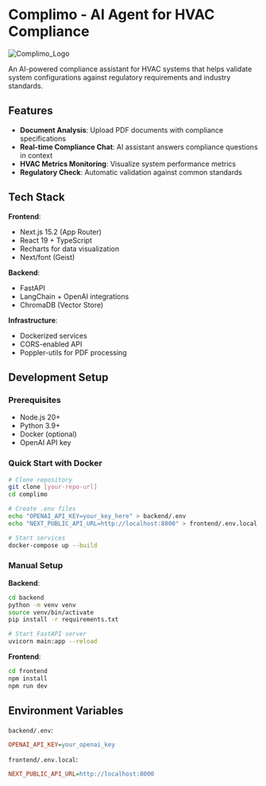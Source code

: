 # Complimo - AI Agent for HVAC Compliance

![Complimo_Logo](https://github.com/user-attachments/assets/7b7be200-a4e5-44cc-b4fc-bc5ae4d66be5)



An AI-powered compliance assistant for HVAC systems that helps validate system configurations against regulatory requirements and industry standards.

## Features

- **Document Analysis**: Upload PDF documents with compliance specifications
- **Real-time Compliance Chat**: AI assistant answers compliance questions in context
- **HVAC Metrics Monitoring**: Visualize system performance metrics
- **Regulatory Check**: Automatic validation against common standards

## Tech Stack

**Frontend**:
- Next.js 15.2 (App Router)
- React 19 + TypeScript
- Recharts for data visualization
- Next/font (Geist)

**Backend**:
- FastAPI
- LangChain + OpenAI integrations
- ChromaDB (Vector Store)

**Infrastructure**:
- Dockerized services
- CORS-enabled API
- Poppler-utils for PDF processing

## Development Setup

### Prerequisites
- Node.js 20+
- Python 3.9+
- Docker (optional)
- OpenAI API key

### Quick Start with Docker
```bash
# Clone repository
git clone [your-repo-url]
cd complimo

# Create .env files
echo "OPENAI_API_KEY=your_key_here" > backend/.env
echo "NEXT_PUBLIC_API_URL=http://localhost:8000" > frontend/.env.local

# Start services
docker-compose up --build
```

### Manual Setup
**Backend**:
```bash
cd backend
python -m venv venv
source venv/bin/activate
pip install -r requirements.txt

# Start FastAPI server
uvicorn main:app --reload
```

**Frontend**:
```bash
cd frontend
npm install
npm run dev
```

## Environment Variables

`backend/.env`:
```ini
OPENAI_API_KEY=your_openai_key
```

`frontend/.env.local`:
```ini
NEXT_PUBLIC_API_URL=http://localhost:8000
```
